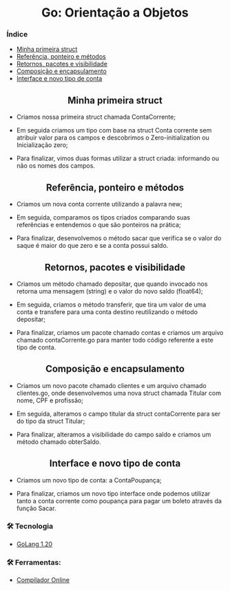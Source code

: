 <h1 align="center">
Go: Orientação a Objetos
</h1>

### Índice

* [Minha primeira struct](#Minha-primeira-struct)
* [Referência, ponteiro e métodos](#Referencia-ponteiro-metodos)
* [Retornos, pacotes e visibilidade](#Retornos-pacotes-visibilidade)
* [Composição e encapsulamento](#Composicao-encapsulamento)
* [Interface e novo tipo de conta](#Interface-novo-tipo-de-conta)



<h2 align="center" href="#Minha-primeira-struct">
Minha primeira struct
</h2>

* Criamos nossa primeira struct chamada ContaCorrente;

* Em seguida criamos um tipo com base na struct Conta corrente sem atribuir valor para os campos e descobrimos o Zero-initialization ou Inicialização zero;

* Para finalizar, vimos duas formas utilizar a struct criada: informando ou não os nomes dos campos.

<h2 align="center" href="#Referencia-ponteiro-metodos">
Referência, ponteiro e métodos
</h2>

* Criamos um nova conta corrente utilizando a palavra new;

* Em seguida, comparamos os tipos criados comparando suas referências e entendemos o que são ponteiros na prática;

* Para finalizar, desenvolvemos o método sacar que verifica se o valor do saque é maior do que zero e se a conta possui saldo.

<h2 align="center" href="#Retornos-pacotes-visibilidade">
Retornos, pacotes e visibilidade
</h2>

* Criamos um método chamado depositar, que quando invocado nos retorna uma mensagem (string) e o valor do novo saldo (float64);

* Em seguida, criamos o método transferir, que tira um valor de uma conta e transfere para uma conta destino reutilizando o método depositar;

* Para finalizar, criamos um pacote chamado contas e criamos um arquivo chamado contaCorrente.go para manter todo código referente a este tipo de conta.

<h2 align="center" href="#Composicao-encapsulamento">
Composição e encapsulamento
</h2>

* Criamos um novo pacote chamado clientes e um arquivo chamado clientes.go, onde desenvolvemos uma nova struct chamada Titular com nome, CPF e profissão;

* Em seguida, alteramos o campo titular da struct contaCorrente para ser do tipo da struct Titular;

* Para finalizar, alteramos a visibilidade do campo saldo e criamos um método chamado obterSaldo.

<h2 align="center" href="#Interface-novo-tipo-de-conta">
Interface e novo tipo de conta
</h2>

* Criamos um novo tipo de conta: a ContaPoupança;

* Para finalizar, criamos um novo tipo interface onde podemos utilizar tanto a conta corrente como poupança para pagar um boleto através da função Sacar.

### 🛠 Tecnologia

- [GoLang 1.20](https://go.dev/)


### 🛠  Ferramentas:

- [Compilador Online](https://go.dev/play/p/gkwKo7rholt)


